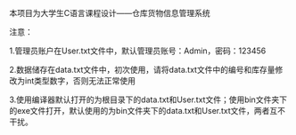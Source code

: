本项目为大学生C语言课程设计——仓库货物信息管理系统

注意：

1.管理员账户在User.txt文件中，默认管理员账号：Admin，密码：123456

2.数据储存在data.txt文件中，初次使用，请将data.txt文件中的编号和库存量修改为int类型数字，否则无法正常使用

3.使用编译器默认打开的为根目录下的data.txt和User.txt文件；使用bin文件夹下的exe文件打开，默认使用的为bin文件夹下的data.txt和User.txt文件，两者互不干扰。